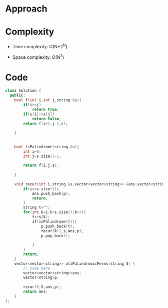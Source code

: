 # Approach
<!-- Describe your approach to solving the problem. -->

# Complexity
- Time complexity: O(N*2<sup>N</sup>)
<!-- Add your time complexity here, e.g. $$O(n)$$ -->

- Space complexity: O(N<sup>2</sup>)
<!-- Add your space complexity here, e.g. $$O(n)$$ -->

# Code
```cpp []
class Solution {
  public:
    bool f(int i,int j,string &s){
        if(i>=j)
            return true;
        if(s[i]!=s[j])
            return false;
        return f(i+1,j-1,s);
        
    }
    
    
    bool isPalindrome(string &s){
        int i=0;
        int j=s.size()-1;
        
        return f(i,j,s);
        
    }
    
    void recur(int i,string &s,vector<vector<string>> &ans,vector<string> &p){
        if(i>=s.size()){
            ans.push_back(p);
            return;
        }
        string t="";
        for(int k=i;k<s.size();k++){
            t+=s[k];
            if(isPalindrome(t)){
                p.push_back(t);
                recur(k+1,s,ans,p);
                p.pop_back();
                
            }
        }
        return;
    }
    vector<vector<string>> allPalindromicPerms(string S) {
        // code here
        vector<vector<string>>ans;
        vector<string>p;
    
        recur(0,S,ans,p);
        return ans;
    }
};
```
